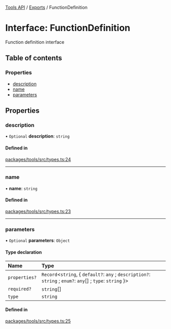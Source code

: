 <!-- 
 ⚠️  AUTO-GENERATED FILE - DO NOT EDIT MANUALLY
 This file is automatically generated by scripts/docs-generator.js
 To make changes, edit the source TypeScript files or update the generator script
-->

[Tools API](../../) / [Exports](../modules) / FunctionDefinition

# Interface: FunctionDefinition

Function definition interface

## Table of contents

### Properties

- [description](FunctionDefinition#description)
- [name](FunctionDefinition#name)
- [parameters](FunctionDefinition#parameters)

## Properties

### description

• `Optional` **description**: `string`

#### Defined in

[packages/tools/src/types.ts:24](https://github.com/woojubb/robota/blob/b0cf7aa96e615a2c6055b8b6239ad3905ce992d6/packages/tools/src/types.ts#L24)

___

### name

• **name**: `string`

#### Defined in

[packages/tools/src/types.ts:23](https://github.com/woojubb/robota/blob/b0cf7aa96e615a2c6055b8b6239ad3905ce992d6/packages/tools/src/types.ts#L23)

___

### parameters

• `Optional` **parameters**: `Object`

#### Type declaration

| Name | Type |
| :------ | :------ |
| `properties?` | `Record`\<`string`, \{ `default?`: `any` ; `description?`: `string` ; `enum?`: `any`[] ; `type`: `string`  }\> |
| `required?` | `string`[] |
| `type` | `string` |

#### Defined in

[packages/tools/src/types.ts:25](https://github.com/woojubb/robota/blob/b0cf7aa96e615a2c6055b8b6239ad3905ce992d6/packages/tools/src/types.ts#L25)
